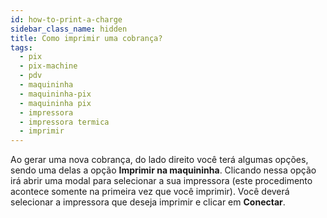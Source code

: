 ```yaml
---
id: how-to-print-a-charge
sidebar_class_name: hidden
title: Como imprimir uma cobrança?
tags:
  - pix
  - pix-machine
  - pdv
  - maquininha
  - maquininha-pix
  - maquininha pix
  - impressora
  - impressora termica
  - imprimir
---
```


Ao gerar uma nova cobrança, do lado direito você terá algumas opções, sendo uma delas a opção **Imprimir na
maquininha**. Clicando nessa opção irá abrir uma modal para selecionar a sua impressora (este procedimento
acontece somente na primeira vez que você imprimir). Você deverá selecionar a impressora que deseja imprimir e
clicar em **Conectar**.
